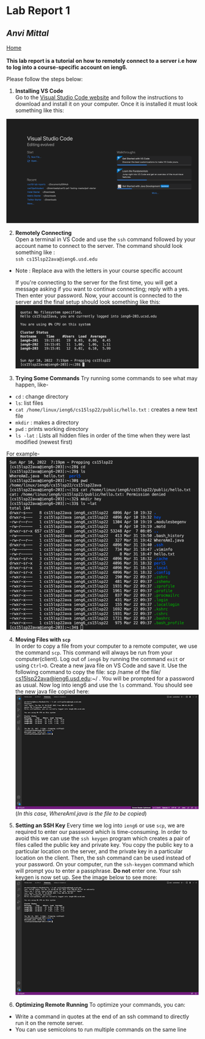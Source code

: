 # **Lab Report 1**
## *Anvi Mittal*

[Home](index.html)
<br />
<br />
**This lab report is a tutorial on how to remotely connect to a server i.e how to log into a course-specific account on ieng6.**

Please follow the steps below:

1. **Installing VS Code** <br />
Go to the [Visual Studio Code website](https://code.visualstudio.com/) and follow the
instructions to download and install it on your computer. Once it is installed it must look something like this:

![Image](vs_code.png)

2. **Remotely Connecting** <br />
Open a terminal in VS Code and use the `ssh` command followed by your account name to connect to the server. The command should look something like : <br />
`ssh cs15lsp22ava@ieng6.usd.edu` <br />
 * Note : Replace ava with the letters in your course specific account <br />

     If you're connecting to the server for the first time, you will get a message asking if you want to continue connecting; reply with a yes. Then enter your password. Now, your account is connected to the server and the final setup should look something like this: 
![Image](remote_connect.png)

3. **Trying Some Commands**
Try running some commands to see what may happen, like-
* `cd` : change directory
* `ls`: list files
* `cat /home/linux/ieng6/cs15lsp22/public/hello.txt` : creates a new text file
* `mkdir` : makes a directory
* `pwd` : prints working directory
* `ls -lat` : Lists all hidden files in order of the time when they were last modified (newest first)

For example-
![Image](commands.png)

4. **Moving Files with `scp`** <br />
In order to copy a file from your computer to a remote computer, we use the command `scp`. This command will always be run from your computer(client). Log out of `ieng6` by running the command `exit` or using `Ctrl+D`. Create a new java file on VS Code and save it. Use the following command to copy the file: scp /name of the file/ cs15lsp22ava@ieng6.usd.edu:~/ . You will be prompted for a password as usual. Now log into ieng6 and use the `ls` command. You should see the new java file copied here: ![Image](scp.png)
(*In this case, WhereAmI.java is the file to be copied*)

5. **Setting an SSH Key**
Every time we log into `ieng6` or use `scp`, we are required to enter our password which is time-consuming. In order to avoid this we can use the `ssh keygen` program which creates a pair of files called the public key and private key. You copy the public key to a particular location on the server, and the private key in
a particular location on the client. Then, the ssh command can be used instead of your password. On your computer, run the `ssh-keygen` command which will prompt you to enter a passphrase. **Do not** enter one. Your ssh keygen is now set up. See the image below to see more: 
![Image](sshkeygen.png)

6. **Optimizing Remote Running**
To optimize your commands, you can:
 * Write a command in quotes at the end of an ssh command to directly
run it on the remote server.
* You can use semicolons to run multiple commands on the same line



